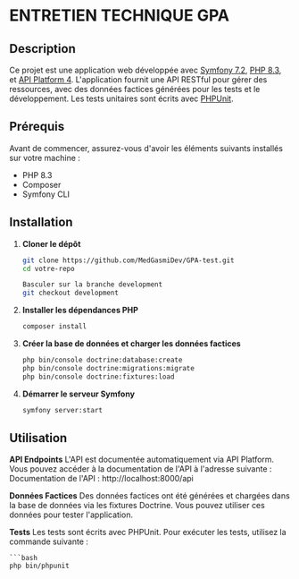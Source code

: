 # ENTRETIEN TECHNIQUE GPA

## Description

Ce projet est une application web développée avec [Symfony 7.2](https://symfony.com/), [PHP 8.3](https://www.php.net/), et [API Platform 4](https://api-platform.com/). L'application fournit une API RESTful pour gérer des ressources, avec des données factices générées pour les tests et le développement. Les tests unitaires sont écrits avec [PHPUnit](https://phpunit.de/).

## Prérequis

Avant de commencer, assurez-vous d'avoir les éléments suivants installés sur votre machine :

- PHP 8.3
- Composer 
- Symfony CLI
  
## Installation

1. **Cloner le dépôt**

   ```bash
   git clone https://github.com/MedGasmiDev/GPA-test.git
   cd votre-repo

   Basculer sur la branche development
   git checkout development

2. **Installer les dépendances PHP**

    ```bash
    composer install

4. **Créer la base de données et charger les données factices**
   
    ```bash
    php bin/console doctrine:database:create
    php bin/console doctrine:migrations:migrate
    php bin/console doctrine:fixtures:load

4. **Démarrer le serveur Symfony**

    ```bash
    symfony server:start

## Utilisation

**API Endpoints**
  L'API est documentée automatiquement via API Platform. Vous pouvez accéder à la documentation de l'API à l'adresse suivante :
Documentation de l'API : http://localhost:8000/api

**Données Factices**
Des données factices ont été générées et chargées dans la base de données via les fixtures Doctrine. Vous pouvez utiliser ces données pour tester l'application.

**Tests**
Les tests sont écrits avec PHPUnit. Pour exécuter les tests, utilisez la commande suivante :

    ```bash
    php bin/phpunit

   
